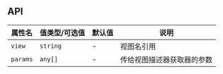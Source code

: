 ## API

| 属性名 | 值类型/可选值 | 默认值 | 说明 |
| --- | --- | --- | --- |
| `view` | `string` | - | 视图名引用 |
| `params` | `any[]` | - | 传给视图描述器获取器的参数 |
